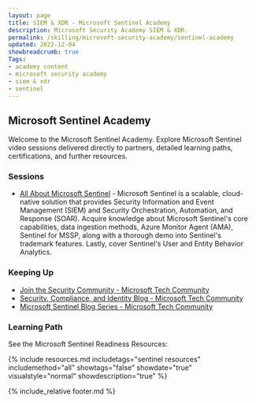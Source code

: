 ```yaml
---
layout: page
title: SIEM & XDR - Microsoft Sentinel Academy
description: Microsoft Security Academy SIEM & XDR.
permalink: /skilling/microsoft-security-academy/sentinel-academy
updated: 2022-12-04
showbreadcrumb: true
Tags:
- academy content
- microsoft security academy
- siem & xdr
- sentinel
---
```


## Microsoft Sentinel Academy
Welcome to the Microsoft Sentinel Academy. Explore Microsoft Sentinel video sessions delivered directly to partners, detailed learning paths, certifications, and further resources.


### Sessions
* [All About Microsoft Sentinel](https://www.youtube.com/watch?v=36MacSmlEgc) - Microsoft Sentinel is a scalable, cloud-native solution that provides Security Information and Event Management (SIEM) and Security Orchestration, Automation, and Response (SOAR). Acquire knowledge about Microsoft Sentinel's core capabilities, data ingestion methods, Azure Monitor Agent (AMA), Sentinel for MSSP, along with a thorough demo into Sentinel's trademark features. Lastly, cover Sentinel's User and Entity Behavior Analytics.


### Keeping Up
* [Join the Security Community - Microsoft Tech Community](https://techcommunity.microsoft.com/t5/security-compliance-and-identity/join-our-security-community/ba-p/927888)
* [Security, Compliance, and Identity Blog - Microsoft Tech Community](https://techcommunity.microsoft.com/t5/microsoft-security-and/security-community-webinars/ba-p/927888)
* [Microsoft Sentinel Blog Series - Microsoft Tech Community](https://techcommunity.microsoft.com/t5/microsoft-sentinel-blog/bg-p/MicrosoftSentinelBlog)


### Learning Path
See the Microsoft Sentinel Readiness Resources:

{% include resources.md 
    includetags="sentinel resources"
    includemethod="all" 
    showtags="false" 
    showdate="true" 
    visualstyle="normal" 
    showdescription="true"
%}


{% include_relative footer.md %}